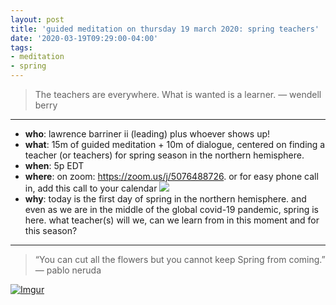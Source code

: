 ```yaml
---
layout: post
title: 'guided meditation on thursday 19 march 2020: spring teachers'
date: '2020-03-19T09:29:00-04:00'
tags:
- meditation
- spring
--- 
```


> The teachers are everywhere. What is wanted is a learner. — wendell berry

---

* **who**: lawrence barriner ii (leading) plus whoever shows up!
* **what**: 15m of guided meditation + 10m of dialogue, centered on finding a teacher (or teachers) for spring season in the northern hemisphere.
* **when**: 5p EDT 
* **where**: on zoom: <https://zoom.us/j/5076488726>. or for easy phone call in, add this call to your calendar
<a target="_blank" href="https://calendar.google.com/event?action=TEMPLATE&amp;tmeid=XzZrbzM2aDFuNmNyNDhiOWw4OTI0NGI5azg1MmthYjlvODkyazRiYTE2NG80OGMxaThvcmphY3BrNzAgbGF3cmVuY2UuYmFycmluZXIuaWlAbQ&amp;tmsrc=lawrence.barriner.ii%40gmail.com"><img border="0" src="https://www.google.com/calendar/images/ext/gc_button1_en.gif"></a>
* **why**: today is the first day of spring in the northern hemisphere. and even as we are in the middle of the global covid-19 pandemic, spring is here. what teacher(s) will we, can we learn from in this moment and for this season?

---

> “You can cut all the flowers but you cannot keep Spring from coming.” — pablo neruda




[![Imgur](https://i.imgur.com/2fpT5tF.png)](https://www.instagram.com/p/B9jmYOXHYWS/)





<!-- hyperlink bank -->


<!-- &#042; = asterisk -->
<!-- &#039; = single quote '-->
